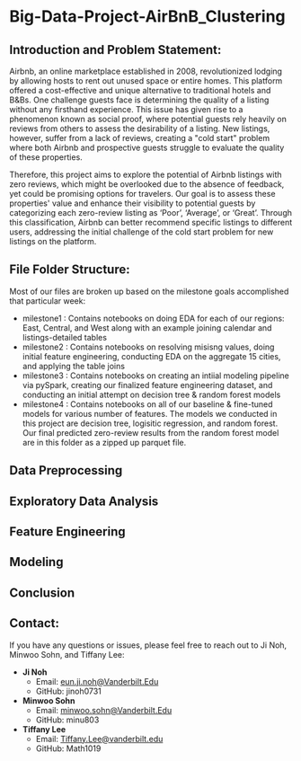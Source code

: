 # Big-Data-Project-AirBnB_Clustering

## Introduction and Problem Statement:
Airbnb, an online marketplace established in 2008, revolutionized lodging by allowing hosts to rent out unused space or entire homes. This platform offered a cost-effective and unique alternative to traditional hotels and B&Bs. One challenge guests face is determining the quality of a listing without any firsthand experience. This issue has given rise to a phenomenon known as social proof, where potential guests rely heavily on reviews from others to assess the desirability of a listing. New listings, however, suffer from a lack of reviews, creating a "cold start" problem where both Airbnb and prospective guests struggle to evaluate the quality of these properties.

Therefore, this project aims to explore the potential of Airbnb listings with zero reviews, which might be overlooked due to the absence of feedback, yet could be promising options for travelers. Our goal is to assess these properties' value and enhance their visibility to potential guests by categorizing each zero-review listing as ‘Poor’, ‘Average’, or ‘Great’. Through this classification, Airbnb can better recommend specific listings to different users, addressing the initial challenge of the cold start problem for new listings on the platform.

## File Folder Structure:
Most of our files are broken up based on the milestone goals accomplished that particular week:
- milestone1 : Contains notebooks on doing EDA for each of our regions: East, Central, and West along with an example joining calendar and listings-detailed tables
- milestone2 : Contains notebooks on resolving misisng values, doing initial feature engineering, conducting EDA on the aggregate 15 cities, and applying the table joins
- milestone3 : Contains notebooks on creating an intiial modeling pipeline via pySpark, creating our finalized feature engineering dataset, and conducting an initial attempt on decision tree & random forest models
- milestone4 : Contains notebooks on all of our baseline & fine-tuned models for various number of features. The models we conducted in this project are decision tree, logisitic regression, and random forest. Our final predicted zero-review results from the random forest model are in this folder as a zipped up parquet file.

## Data Preprocessing

## Exploratory Data Analysis

## Feature Engineering

## Modeling

## Conclusion

























## Contact:
If you have any questions or issues, please feel free to reach out to Ji Noh, Minwoo Sohn, and Tiffany Lee:
- **Ji Noh**
  - Email: eun.ji.noh@Vanderbilt.Edu
  - GitHub: jinoh0731
- **Minwoo Sohn**
  - Email: minwoo.sohn@Vanderbilt.Edu
  - GitHub: minu803
- **Tiffany Lee**
  - Email: Tiffany.Lee@vanderbilt.edu
  - GitHub: Math1019
